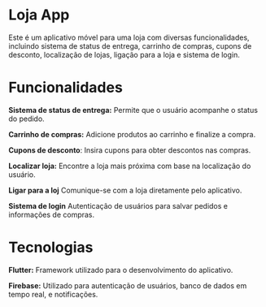 # Loja App

Este é um aplicativo móvel para uma loja com diversas funcionalidades, incluindo sistema de status de entrega, carrinho de compras, cupons de desconto, localização de lojas, ligação para a loja e sistema de login.

# Funcionalidades

**Sistema de status de entrega:** Permite que o usuário acompanhe o status do pedido.

**Carrinho de compras:** Adicione produtos ao carrinho e finalize a compra.

**Cupons de desconto**: Insira cupons para obter descontos nas compras.

**Localizar loja:** Encontre a loja mais próxima com base na localização do usuário.

**Ligar para a loj** Comunique-se com a loja diretamente pelo aplicativo.

**Sistema de login** Autenticação de usuários para salvar pedidos e informações de compras.

# Tecnologias

**Flutter:** Framework utilizado para o desenvolvimento do aplicativo.

**Firebase:** Utilizado para autenticação de usuários, banco de dados em tempo real, e notificações.
